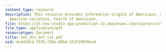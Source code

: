 ```yaml
---
content_type: resource
description: This resource provides information origins of Americans, overview of
  American societies, health of Americans.
file: https://ol-ocw-studio-app-production.s3.amazonaws.com/courses/sts-005-disease-and-society-in-america-fall-2005/4ca419cd7576758e88bd1537190f0ec8_hel_dis_bef_col.pdf
file_type: application/pdf
resourcetype: Document
title: hel_dis_bef_col.pdf
uid: 4ca419cd-7576-758e-88bd-1537190f0ec8
---
```

